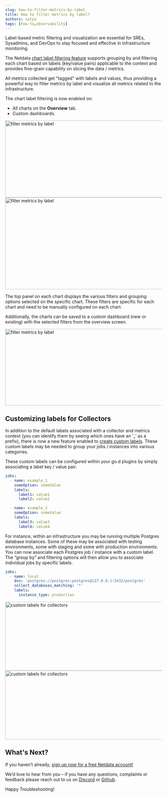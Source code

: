 ```yaml
---
slug: how-to-filter-metrics-by-label
title: How to filter metrics by label?
authors: satya
tags: [how-to,observability]
---
```


Label-based metric filtering and visualization are essential for SREs, Sysadmins, and DevOps to stay focused and effective in infrastructure monitoring.
<!--truncate-->
The Netdata <a href="https://staging1--netdata-docusaurus.netlify.app/docs/getting-started/netdata-in-a-pane">chart label filtering feature</a> supports grouping by and filtering each chart based on labels (key/value pairs) applicable to the context and provides fine-grain capability on slicing the data / metrics.

All metrics collected get "tagged" with labels and values, thus providing a powerful way to filter metrics by label and visualize all metrics related to the infrastructure.

The chart label filtering is now enabled on:
  - All charts on the <strong>Overview</strong> tab.
  - Custom dashboards.

<img class="alignnone wp-image-17675 size-medium" src="/img/wp-archive/uploads/2022/10/Screen-Shot-2022-09-28-at-15.33.40-1-600x247.png" alt="filter metrics by label" width="600" height="247" />

<img class="alignnone wp-image-17677 size-medium" src="/img/wp-archive/uploads/2022/10/Screen-Shot-2022-09-28-at-15.34.54-e1664986936905-600x295.png" alt="filter metrics by label" width="600" height="295" />

The top panel on each chart displays the various filters and grouping options selected on the specific chart. These filters are specific for each chart and need to be manually configured on each chart.

Additionally, the charts can be saved to a custom dashboard (new or existing) with the selected filters from the overview screen.

<img class="alignnone wp-image-17679 size-medium" src="/img/wp-archive/uploads/2022/10/Screen-Shot-2022-09-28-at-15.39.25-600x246.png" alt="filter metrics by label" width="600" height="246" />

## Customizing labels for Collectors

In addition to the default labels associated with a collector and metrics context (you can identify them by seeing which ones have an ‘_’ as a prefix), there is now a new feature enabled to <a href="https://staging1--netdata-docusaurus.netlify.app/docs/getting-started/netdata-in-a-pane">create custom labels</a>. These custom labels may be needed to group your jobs / instances into various categories.

These custom labels can be configured within your go.d plugins by simply associating a label key / value pair.

```yaml
jobs:
  - name: example_1
    someOption: someValue
    labels:
      label1: value1
      label2: value2

  - name: example_2
    someOption: someValue
    labels:
      label3: value3
      label4: value4
```

For instance, within an infrastructure you may be running multiple Postgres database instances. Some of these may be associated with testing environments, some with staging and some with production environments. You can now associate each Postgres job / instance with a custom label. The “group by” and filtering options will then allow you to associate individual jobs by specific labels.

```yaml
jobs:
  - name: local
    dsn: 'postgres://postgres:postgres@127.0.0.1:5432/postgres'
    collect_databases_matching: '*'
    labels:
      instance_type: production
```

<img class="alignnone wp-image-17681 size-medium" src="/img/wp-archive/uploads/2022/10/Screen-Shot-2022-09-28-at-17.35.21-600x221.png" alt="custom labels for collectors" width="600" height="221" />

<img class="alignnone wp-image-17683 size-medium" src="/img/wp-archive/uploads/2022/10/Screen-Shot-2022-09-28-at-17.36.14-600x221.png" alt="custom labels for collectors" width="600" height="221" />

## What's Next?

If you haven’t already, <a href="https://app.netdata.cloud/">sign up now for a free Netdata account!</a>

We’d love to hear from you – if you have any questions, complaints or feedback please reach out to us on <a href="https://discord.com/invite/mPZ6WZKKG2">Discord</a> or <a href="https://github.com/netdata/netdata/">Github</a>.

Happy Troubleshooting!